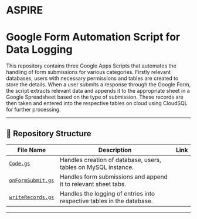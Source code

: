 # ASPIRE
# Google Form Automation Script for Data Logging

This repository contains three Google Apps Scripts that automates the handling of form submissions for various categories. Firstly relevant databases, users with necessary permissions and tables are created to store the details. When a user submits a response through the Google Form, the script extracts relevant data and appends it to the appropriate sheet in a Google Spreadsheet based on the type of submission. These records are then taken and entered into the respective tables on cloud using CloudSQL for further processing.

---

## 📁 Repository Structure

| File Name | Description | Link |
|----------|-------------|------|
| [`Code.gs`](<https://github.com/shravaninindra/ASPIRE/blob/main/create.gs>) | Handles creation of database, users, tables on MySQL instance. |
| [`onFormSubmit.gs`](<https://github.com/shravaninindra/ASPIRE/blob/main/onFormSubmit.gs>) | Handles form submissions and append it to relevant sheet tabs. |
| [`writeRecords.gs`](<https://github.com/shravaninindra/ASPIRE/blob/main/writeRecords.gs>) | Handles the logging of entries into respective tables in the database. |

---

